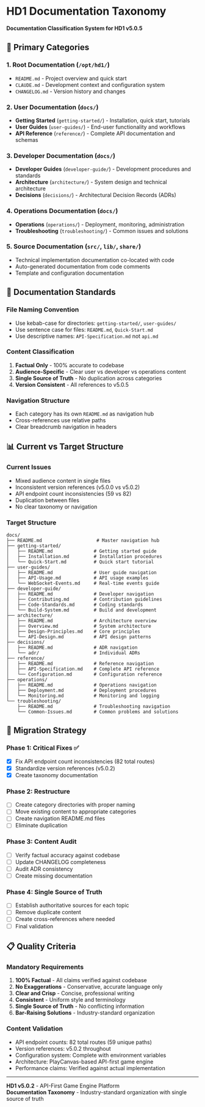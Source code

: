 # HD1 Documentation Taxonomy

**Documentation Classification System for HD1 v5.0.5**

## 📂 Primary Categories

### 1. **Root Documentation** (`/opt/hd1/`)
- `README.md` - Project overview and quick start
- `CLAUDE.md` - Development context and configuration system
- `CHANGELOG.md` - Version history and changes

### 2. **User Documentation** (`docs/`)
- **Getting Started** (`getting-started/`) - Installation, quick start, tutorials
- **User Guides** (`user-guides/`) - End-user functionality and workflows
- **API Reference** (`reference/`) - Complete API documentation and schemas

### 3. **Developer Documentation** (`docs/`)
- **Developer Guides** (`developer-guide/`) - Development procedures and standards
- **Architecture** (`architecture/`) - System design and technical architecture
- **Decisions** (`decisions/`) - Architectural Decision Records (ADRs)

### 4. **Operations Documentation** (`docs/`)
- **Operations** (`operations/`) - Deployment, monitoring, administration
- **Troubleshooting** (`troubleshooting/`) - Common issues and solutions

### 5. **Source Documentation** (`src/`, `lib/`, `share/`)
- Technical implementation documentation co-located with code
- Auto-generated documentation from code comments
- Template and configuration documentation

## 🎯 Documentation Standards

### **File Naming Convention**
- Use kebab-case for directories: `getting-started/`, `user-guides/`
- Use sentence case for files: `README.md`, `Quick-Start.md`
- Use descriptive names: `API-Specification.md` not `api.md`

### **Content Classification**
1. **Factual Only** - 100% accurate to codebase
2. **Audience-Specific** - Clear user vs developer vs operations content
3. **Single Source of Truth** - No duplication across categories
4. **Version Consistent** - All references to v5.0.5

### **Navigation Structure**
- Each category has its own `README.md` as navigation hub
- Cross-references use relative paths
- Clear breadcrumb navigation in headers

## 📊 Current vs Target Structure

### **Current Issues**
- Mixed audience content in single files
- Inconsistent version references (v5.0.0 vs v5.0.2)
- API endpoint count inconsistencies (59 vs 82)
- Duplication between files
- No clear taxonomy or navigation

### **Target Structure**
```
docs/
├── README.md                    # Master navigation hub
├── getting-started/
│   ├── README.md               # Getting started guide
│   ├── Installation.md         # Installation procedures
│   └── Quick-Start.md          # Quick start tutorial
├── user-guides/
│   ├── README.md               # User guide navigation
│   ├── API-Usage.md            # API usage examples
│   └── WebSocket-Events.md     # Real-time events guide
├── developer-guide/
│   ├── README.md               # Developer navigation
│   ├── Contributing.md         # Contribution guidelines
│   ├── Code-Standards.md       # Coding standards
│   └── Build-System.md         # Build and development
├── architecture/
│   ├── README.md               # Architecture overview
│   ├── Overview.md             # System architecture
│   ├── Design-Principles.md    # Core principles
│   └── API-Design.md           # API design patterns
├── decisions/
│   ├── README.md               # ADR navigation
│   └── adr/                    # Individual ADRs
├── reference/
│   ├── README.md               # Reference navigation
│   ├── API-Specification.md    # Complete API reference
│   └── Configuration.md        # Configuration reference
├── operations/
│   ├── README.md               # Operations navigation
│   ├── Deployment.md           # Deployment procedures
│   └── Monitoring.md           # Monitoring and logging
└── troubleshooting/
    ├── README.md               # Troubleshooting navigation
    └── Common-Issues.md        # Common problems and solutions
```

## 🔄 Migration Strategy

### **Phase 1: Critical Fixes** ✅
- [x] Fix API endpoint count inconsistencies (82 total routes)
- [x] Standardize version references (v5.0.2)
- [x] Create taxonomy documentation

### **Phase 2: Restructure** 
- [ ] Create category directories with proper naming
- [ ] Move existing content to appropriate categories
- [ ] Create navigation README.md files
- [ ] Eliminate duplication

### **Phase 3: Content Audit**
- [ ] Verify factual accuracy against codebase
- [ ] Update CHANGELOG completeness
- [ ] Audit ADR consistency
- [ ] Create missing documentation

### **Phase 4: Single Source of Truth**
- [ ] Establish authoritative sources for each topic
- [ ] Remove duplicate content
- [ ] Create cross-references where needed
- [ ] Final validation

## 📋 Quality Criteria

### **Mandatory Requirements**
1. **100% Factual** - All claims verified against codebase
2. **No Exaggerations** - Conservative, accurate language only
3. **Clear and Crisp** - Concise, professional writing
4. **Consistent** - Uniform style and terminology
5. **Single Source of Truth** - No conflicting information
6. **Bar-Raising Solutions** - Industry-standard organization

### **Content Validation**
- API endpoint counts: 82 total routes (59 unique paths)
- Version references: v5.0.2 throughout
- Configuration system: Complete with environment variables
- Architecture: PlayCanvas-based API-first game engine
- Performance claims: Verified against actual implementation

---

**HD1 v5.0.2** - API-First Game Engine Platform  
**Documentation Taxonomy** - Industry-standard organization with single source of truth